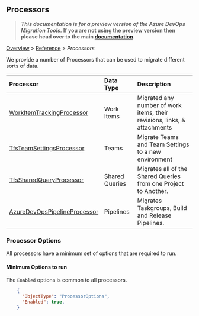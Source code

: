 ## Processors

>**_This documentation is for a preview version of the Azure DevOps Migration Tools._ If you are not using the preview version then please head over to the main [documentation](https://nkdagility.github.io/azure-devops-migration-tools).**

[Overview](.././index.md) > [Reference](../index.md) > *Processors*

We provide a number of Processors that can be used to migrate different sorts of data.

| Processor                                                         | Data Type      | Description                                                              |
| :---------------------------------------------------------------- | :------------- | :----------------------------------------------------------------------- |
| [WorkItemTrackingProcessor](./WorkItemTrackingProcessor.md)       | Work Items     | Migrated any number of work items, their revisions, links, & attachments |
| [TfsTeamSettingsProcessor](./TfsTeamSettingsProcessor.md)         | Teams          | Migrate Teams and Team Settings to a new environment                     |
| [TfsSharedQueryProcessor](./TfsSharedQueryProcessor.md)           | Shared Queries | Migrates all of the Shared Queries from one Project to Another.          |
| [AzureDevOpsPipelineProcessor](./AzureDevOpsPipelineProcessor.md) | Pipelines      | Migrates Taskgroups, Build and Release Pipelines.                        |

### Processor Options

 All processors have a minimum set of options that are required to run. 

#### Minimum Options to run
The `Enabled` options is common to all processors.


```JSON
    {
      "ObjectType": "ProcessorOptions",
      "Enabled": true,
    }
```